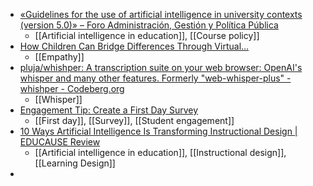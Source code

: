 - [«Guidelines for the use of artificial intelligence in university contexts (version 5.0)» – Foro Administración, Gestión y Política Pública](https://forogpp.com/2023/08/15/guidelines-for-the-use-of-artificial-intelligence-in-university-contexts-version-5-0/)
	- [[Artificial intelligence in education]], [[Course policy]]
- [How Children Can Bridge Differences Through Virtual…](https://greatergood.berkeley.edu/article/item/how_children_can_bridge_differences_through_virtual_exchange)
	- [[Empathy]]
- [pluja/whishper: A transcription suite on your web browser: OpenAI's whisper and many other features. Formerly "web-whisper-plus" - whishper - Codeberg.org](https://codeberg.org/pluja/whishper)
	- [[Whisper]]
- [Engagement Tip: Create a First Day Survey](https://www.insidehighered.com/news/student-success/academic-life/2023/07/25/how-professors-can-use-first-day-class-survey)
	- [[First day]], [[Survey]], [[Student engagement]]
- [10 Ways Artificial Intelligence I﻿s Transforming Instructional Design | EDUCAUSE Review](https://er.educause.edu/articles/2023/8/10-ways-artificial-intelligence-is-transforming-instructional-design)
	- [[Artificial intelligence in education]], [[Instructional design]], [[Learning Design]]
-